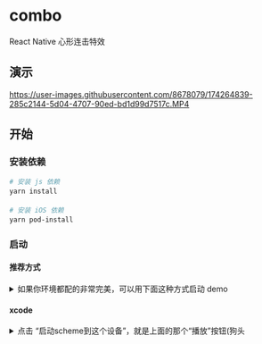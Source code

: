 # combo

React Native 心形连击特效

## 演示

https://user-images.githubusercontent.com/8678079/174264839-285c2144-5d04-4707-90ed-bd1d99d7517c.MP4


## 开始

### 安装依赖

```bash
# 安装 js 依赖
yarn install

# 安装 iOS 依赖
yarn pod-install

```

### 启动

#### 推荐方式

<details>
<summary>如果你环境都配的非常完美，可以用下面这种方式启动 demo</summary>

```bash
yarn ios
```

</details>

#### xcode

<details>
<summary>点击 “启动scheme到这个设备”，就是上面的那个“播放”按钮(狗头</summary>

![xcode](./images/xcode.png)

</details>
